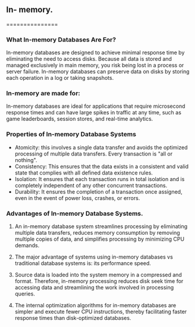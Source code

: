  

## In- memory. 
===============


### What In-memory Databases Are For? 

In-memory databases are designed to achieve minimal response time by eliminating the need to access disks. Because all data is stored and managed exclusively in main memory, you risk being lost in a process or server failure. In-memory databases can preserve data on disks by storing each operation in a log or taking snapshots. 

 

### In-memory are made for: 

In-memory databases are ideal for applications that require microsecond response times and can have large spikes in traffic at any time, such as game leaderboards, session stores, and real-time analytics. 

 

### Properties of In-memory Database Systems 

- Atomicity: this involves a single data transfer and avoids the optimized processing of multiple data transfers. Every transaction is "all or nothing". 
- Consistency: This ensures that the data exists in a consistent and valid state that complies with all defined data existence rules. 
- Isolation: It ensures that each transaction runs in total isolation and is completely independent of any other concurrent transactions. 
- Durability: It ensures the completion of a transaction once assigned, even in the event of power loss, crashes, or errors. 

 

### Advantages of In-memory Database Systems.

1. An in-memory database system streamlines processing by eliminating multiple data transfers, reduces memory consumption by removing multiple copies of data, and simplifies processing by minimizing CPU demands. 

2. The major advantage of systems using in-memory databases vs traditional database systems is: its performance speed. 

3. Source data is loaded into the system memory in a compressed and  format. Therefore, in-memory processing reduces disk seek time for accessing data and streamlining the work involved in processing queries. 

4. The internal optimization algorithms for in-memory databases are simpler and execute fewer CPU instructions, thereby facilitating faster response times than disk-optimized databases. 
